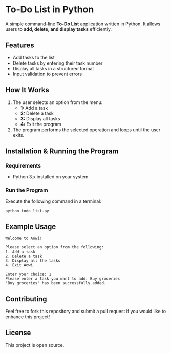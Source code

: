
# To-Do List in Python

A simple command-line **To-Do List** application written in Python. It allows users to **add, delete, and display tasks** efficiently.

## Features
- Add tasks to the list
- Delete tasks by entering their task number
- Display all tasks in a structured format
- Input validation to prevent errors

## How It Works
1. The user selects an option from the menu:
   - **1:** Add a task
   - **2:** Delete a task
   - **3:** Display all tasks
   - **4:** Exit the program
2. The program performs the selected operation and loops until the user exits.

## Installation & Running the Program
### Requirements
- Python 3.x installed on your system

### Run the Program
Execute the following command in a terminal:
```sh
python todo_list.py
```

## Example Usage
```
Welcome to Aowi!

Please select an option from the following:
1. Add a task
2. Delete a task
3. Display all the tasks
4. Exit Aowi

Enter your choice: 1
Please enter a task you want to add: Buy groceries
'Buy groceries' has been successfully added.
```

## Contributing
Feel free to fork this repository and submit a pull request if you would like to enhance this project!

## License
This project is open source.

